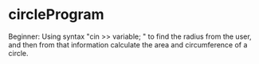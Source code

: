 # circleProgram
Beginner: Using syntax "cin >> variable; " to find the radius from the user, and then from that information calculate the area and circumference of a circle. 
